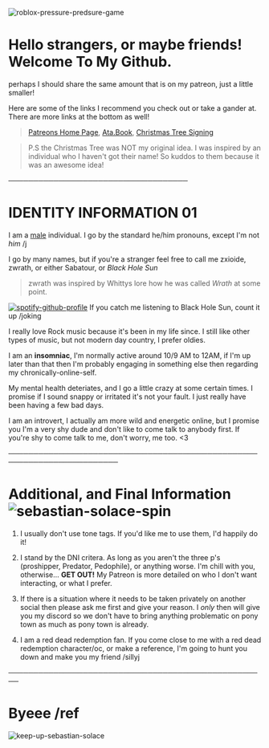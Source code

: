 
![roblox-pressure-predsure-game](https://github.com/user-attachments/assets/38b4390c-44bf-4eff-9a85-054975f60216)

# Hello strangers, or maybe friends! Welcome To My Github.
perhaps I should share the same amount that is on my patreon, just a little smaller!

Here are some of the links I recommend you check out or take a gander at. There are more links at the bottom as well!

> [Patreons Home Page](https://www.patreon.com/c/user/posts?u=85089921),  [Ata.Book](https://zxioide.atabook.org/),  [Christmas Tree Signing](https://colormytree.me/2024/01JE2XWHK1YHZ7CY10Q7036SDX)

> P.S the Christmas Tree was NOT my original idea. I was inspired by an individual who I haven't got their name! So kuddos to them because it was an awesome idea!

────────────────────────────────────

# IDENTITY INFORMATION 01

I am a [male](https://en.pronouns.page/@zxioide) individual. I go by the standard he/him pronouns, except I'm not *him* /j

I go by many names, but if you're a stranger feel free to call me zxioide, zwrath, or either Sabatour, or *Black Hole Sun*

> zwrath was inspired by Whittys lore how he was called *Wrath* at some point.

[![spotify-github-profile](https://spotify-github-profile.kittinanx.com/api/view?uid=314lk5plcho6tynqye2qelu5zs5m&cover_image=true&theme=novatorem&show_offline=true&background_color=121212&interchange=true&bar_color=53b14f&bar_color_cover=true)](https://spotify-github-profile.kittinanx.com/api/view?uid=314lk5plcho6tynqye2qelu5zs5m&redirect=true) If you catch me listening to Black Hole Sun, count it up /joking

I really love Rock music because it's been in my life since. I still like other types of music, but not modern day country, I prefer oldies.


I am an **insomniac**, I'm normally active around 10/9 AM to 12AM, if I'm up later than that then I'm probably engaging in something else then regarding my chronically-online-self.

My mental health deteriates, and I go a little crazy at some certain times. I promise if I sound snappy or irritated it's not your fault. I just really have been having a few bad days.

I am an introvert, I actually am more wild and energetic online, but I promise you I'm a very shy dude and don't like to come talk to anybody first. If you're shy to come talk to me, don't worry, me too. <3

────────────────────────────────────────────────────────────────────────

# Additional, and Final Information  ![sebastian-solace-spin](https://github.com/user-attachments/assets/867e30a1-566b-4d51-af37-141392c249a7)



1. I usually don't use tone tags. If you'd like me to use them, I'd happily do it!
   
2. I stand by the DNI critera. As long as you aren't the three p's (proshipper, Predator, Pedophile), or anything worse. I'm chill with you, otherwise... **GET OUT!** My Patreon is more detailed on who I don't want interacting, or what I prefer.

3. If there is a situation where it needs to be taken privately on another social then please ask me first and give your reason. I *only* then will give you my discord so we don't have to bring anything problematic on pony town as much as pony town is already.

4. I am a red dead redemption fan. If you come close to me with a red dead redemption character/oc, or make a reference, I'm going to hunt you down and make you my friend /sillyj

────────────────────────────────────────────────────
  
   # Byeee /ref

![keep-up-sebastian-solace](https://github.com/user-attachments/assets/f473854f-00fc-4558-b34d-3bdae27f962f)


